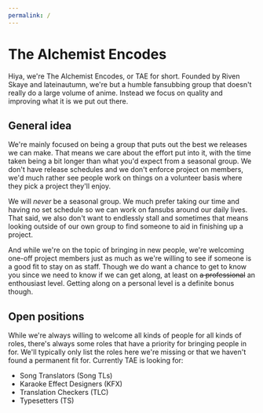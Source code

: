 ```yaml
---
permalink: /
---
```

# The Alchemist Encodes #

Hiya, we're The Alchemist Encodes, or TAE for short. Founded by Riven Skaye and
lateinautumn, we're but a humble fansubbing group that doesn't really do a large
volume of anime. Instead we focus on quality and improving what it is we put out there.

## General idea

We're mainly focused on being a group that puts out the best we releases we can make.
That means we care about the effort put into it, with the time taken being a bit
longer than what you'd expect from a seasonal group. We don't have release schedules
and we don't enforce project on members, we'd much rather see people work on things
on a volunteer basis where they pick a project they'll enjoy.

We will _never_ be a seasonal group. We much prefer taking our time and having no
set schedule so we can work on fansubs around our daily lives. That said, we also
don't want to endlessly stall and sometimes that means looking outside of our own
group to find someone to aid in finishing up a project.

And while we're on the topic of bringing in new people, we're welcoming one-off
project members just as much as we're willing to see if someone is a good fit
to stay on as staff. Though we do want a chance to get to know you since we need
to know if we can get along, at least on ~~a professional~~ an enthousiast level.
Getting along on a personal level is a definite bonus though.


## Open positions

While we're always willing to welcome all kinds of people for all kinds of roles,
there's always some roles that have a priority for bringing people in for. We'll
typically only list the roles here we're missing or that we haven't found a
permanent fit for.
Currently TAE is looking for:

- Song Translators (Song TLs)
- Karaoke Effect Designers (KFX)
- Translation Checkers (TLC)
- Typesetters (TS)
